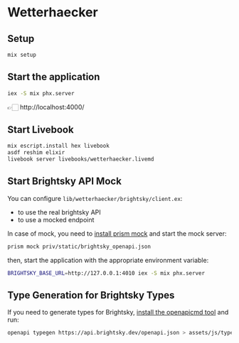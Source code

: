 # Wetterhaecker

## Setup

```bash
mix setup
```

## Start the application

```bash
iex -S mix phx.server
```

👉🏻 http://localhost:4000/

## Start Livebook

```bash
mix escript.install hex livebook
asdf reshim elixir
livebook server livebooks/wetterhaecker.livemd
```

## Start Brightsky API Mock

You can configure `lib/wetterhaecker/brightsky/client.ex`:

- to use the real brightsky API
- to use a mocked endpoint

In case of mock, you need to [install prism mock](https://docs.stoplight.io/docs/prism/f51bcc80a02db-installation) and start the mock server:

```bash
prism mock priv/static/brightsky_openapi.json
```

then, start the application with the appropriate environment variable:

```bash
BRIGHTSKY_BASE_URL=http://127.0.0.1:4010 iex -S mix phx.server
```

## Type Generation for Brightsky Types

If you need to generate types for Brightsky, [install the openapicmd tool](https://openapistack.co/docs/openapicmd/intro/) and run:

```bash
openapi typegen https://api.brightsky.dev/openapi.json > assets/js/types/brightsky.d.ts
```

